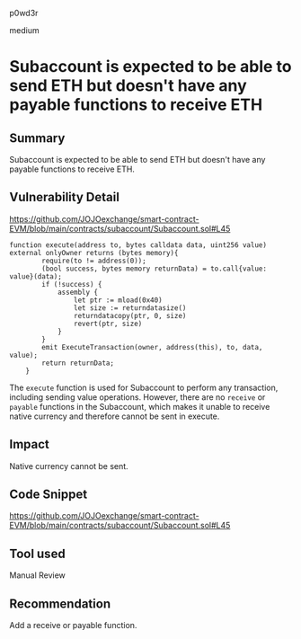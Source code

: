 p0wd3r

medium

# Subaccount is expected to be able to send ETH but doesn't have any payable functions to receive ETH

## Summary
Subaccount is expected to be able to send ETH but doesn't have any payable functions to receive ETH.
## Vulnerability Detail
https://github.com/JOJOexchange/smart-contract-EVM/blob/main/contracts/subaccount/Subaccount.sol#L45
```solidity
function execute(address to, bytes calldata data, uint256 value) external onlyOwner returns (bytes memory){
        require(to != address(0));
        (bool success, bytes memory returnData) = to.call{value: value}(data);
        if (!success) {
            assembly {
                let ptr := mload(0x40)
                let size := returndatasize()
                returndatacopy(ptr, 0, size)
                revert(ptr, size)
            }
        }
        emit ExecuteTransaction(owner, address(this), to, data, value);
        return returnData;
    }
```

The `execute` function is used for Subaccount to perform any transaction, including sending value operations. However, there are no `receive` or `payable` functions in the Subaccount, which makes it unable to receive native currency and therefore cannot be sent in execute.
## Impact
Native currency cannot be sent.
## Code Snippet
https://github.com/JOJOexchange/smart-contract-EVM/blob/main/contracts/subaccount/Subaccount.sol#L45
## Tool used

Manual Review

## Recommendation
Add a receive or payable function.

